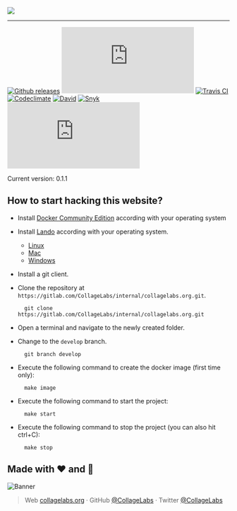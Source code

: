 ![](https://rawcdn.githack.com/CollageLabs/collagelabs.org/57557046050b6515823f6c4ac819debcee40b346/_images/banner.svg)

---

[![Github releases](https://img.shields.io/github/release/CollageLabs/collagelabs.org.svg)](https://github.com/CollageLabs/collagelabs.org/releases)
[![Github issues](https://img.shields.io/github/issues/CollageLabs/collagelabs.org)](https://github.com/CollageLabs/collagelabs.org/issues?q=is%3Aopen)
[![Travis CI](https://img.shields.io/travis/CollageLabs/collagelabs.org.svg)](https://travis-ci.com/CollageLabs/collagelabs.org)
[![Codeclimate](https://codeclimate.com/github/CollageLabs/collagelabs.org/badges/gpa.svg)](https://codeclimate.com/github/CollageLabs/collagelabs.org)
[![David](https://david-dm.org/CollageLabs/collagelabs.org/dev-status.svg)](https://david-dm.org/CollageLabs/collagelabs.org)
[![Snyk](https://snyk.io/test/github/CollageLabs/collagelabs.org/badge.svg)](https://snyk.io/test/github/CollageLabs/collagelabs.org)
[![CLA Assistant](https://cla-assistant.io/readme/badge/CollageLabs/collagelabs.org)](https://cla-assistant.io/CollageLabs/collagelabs.org)

Current version: 0.1.1

## How to start hacking this website?

* Install [Docker Community Edition](https://docs.docker.com/install/#supported-platforms) according with your operating system
* Install [Lando](https://docs.devwithlando.io/installation/system-requirements.html) according with your operating system.

    - [Linux](https://docs.devwithlando.io/installation/linux.html)
    - [Mac](https://docs.devwithlando.io/installation/macos.html)
    - [Windows](https://docs.devwithlando.io/installation/windows.html)

* Install a git client.
* Clone the repository at `https://gitlab.com/CollageLabs/internal/collagelabs.org.git`.

        git clone https://gitlab.com/CollageLabs/internal/collagelabs.org.git

* Open a terminal and navigate to the newly created folder.
* Change to the `develop` branch.

        git branch develop

* Execute the following command to create the docker image (first time only):

        make image

* Execute the following command to start the project:

        make start

* Execute the following command to stop the project (you can also hit ctrl+C):

        make stop

## Made with :heart: and :hamburger:

![Banner](https://rawcdn.githack.com/CollageLabs/collagelabs.org/57557046050b6515823f6c4ac819debcee40b346/_images/promo-open-source.svg)

> Web [collagelabs.org](http://collagelabs.org/) · GitHub [@CollageLabs](https://github.com/CollageLabs) · Twitter [@CollageLabs](https://twitter.com/CollageLabs)